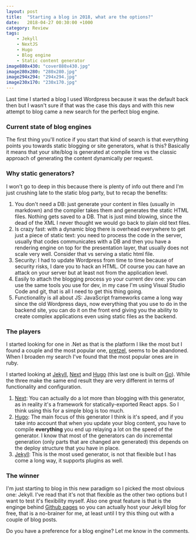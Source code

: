 ```yaml
---
layout: post
title:  "Starting a blog in 2018, what are the options?"
date:   2018-04-27 00:30:00 +1000
category: Review
tags: 
    - Jekyll 
    - NextJS
    - Hugo
    - Blog engine
    - Static content generator
image880x430: "cover880x430.jpg"
image280x280: "280x280.jpg"
image294x294: "294x294.jpg"
image230x170: "230x170.jpg"
---
```


Last time I started a blog I used Wordpress because it was the default back then but I wasn't sure if that was the case this days and with this new attempt to blog came a new search for the perfect blog engine.
<!--more-->

### Current state of blog engines 

The first thing you'll notice if you start that kind of search is that everything points you towards static blogging or site generators, what is this? Basically it means that your site/blog is generated at compile time vs the classic approach of generating the content dynamically per request.

### Why static generators?

I won't go to deep in this because there is plenty of info out there and I'm just crushing late to the static blog party, but to recap the benefits:

1. You don't need a DB: just generate your content in files (usually in markdown) and the compiler takes them and generates the static HTML files. Nothing gets saved to a DB. That is just mind blowing, since the dead of the XML I never thought we would go back to plain old text files. 
2. Is crazy fast: with a dynamic blog there is overhead everywhere to get just a piece of static text: you need to process the code in the server, usually that codes communicates with a DB and then you have a rendering engine on top for the presentation layer, that usually does not scale very well. Consider that vs serving a static html file.
3. Security: I had to update Wordpress from time to time because of security risks, I dare you to hack an HTML. Of course you can have an attack on your server but at least not from the application level.
4. Easily to attach the blogging process yo your current dev one: you can use the same tools you use for dev, in my case I'm using Visual Studio Code and git, that is all I need to get this thing going.
5. Functionality is all about JS: JavaScript frameworks came a long way since the old Wordpress days, now everything that you use to do in the backend site, you can do it on the front end giving you the ability to create complex applications even using static files as the backend.

### The players

I started looking for one in .Net as that is the platform I like the most but I found a couple and the most popular one, [pretzel](https://github.com/Code52/pretzel), seems to be abandoned. When I broaden my search I've found that the most popular ones are in ruby.

I started looking at [Jekyll][jekyll], [Next][next] and [Hugo][hugo] (this last one is built on [Go](https://golang.org/)). While the three make the same end result they are very different in terms of functionality and configuration.

1. [Next][next]: You can actually do a lot more than blogging with this generator, as in reality it's a framework for statically-exported React apps. So I think using this for a simple blog is too much.
2. [Hugo][hugo]: The main focus of this generator I think is it's speed, and if you take into account that when you update your blog content, you have to compile **everything** you end up relaying a lot on the speed of the generator. I know that most of the generators can do incremental generation (only parts that are changed are generated) this depends on the deploy structure that you have in place.
3. [Jekyll][jekyll]: This is the most used generator, is not that flexible but I has come a long way, it supports plugins as well.

### The winner

I'm just starting to blog in this new paradigm so I picked the most obvious one: Jekyll. I've read that it's not that flexible as the other two options but I want to test it's flexibility myself. Also one great feature is that is the enginge behind [Github pages](https://pages.github.com/) so you can actually host your Jekyll blog for free, that is a no-brainer for me, at least until I try this thing out with a couple of blog posts.

Do you have a preference for a blog engine? Let me know in the comments. 

[jekyll]:   https://github.com/jekyll/jekyll
[next]: https://learnnextjs.com/
[hugo]: http://gohugo.io/